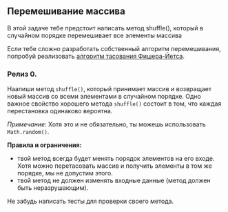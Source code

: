 ## Перемешивание массива
 
В этой задаче тебе предстоит написать метод shuffle(), который в случайном порядке перемешивает все элементы массива

Если тебе сложно разработать собственный алгоритм перемешивания, попробуй реализовать [алгоритм тасования Фишера-Йетса](https://ru.wikipedia.org/wiki/Тасование_Фишера_—_Йетса).



### Релиз 0.

Наапиши метод `shuffle()`, который принимает массив и возвращает новый массив со всеми элементами в случайном порядке. Одно важное свойство хорошего метода `shuffle()` состоит в том, что каждая перестановка одинаково вероятна.

*Примечание:* Хотя это и не обязательно, ты можешь использовать `Math.random()`.

**Правила и ограничения:**

- твой метод всегда будет менять порядок элементов на его входе. Хотя можно перетасовать массив и получить элементы в том же порядке, мы не допустим этого.
- твой метод не должен изменять входные данные (метод должен быть неразрушающим).

Не забудь написать тесты для проверки своего метода.
